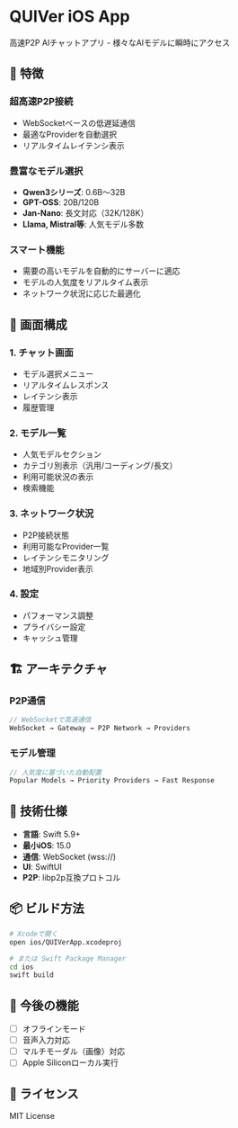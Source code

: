 # QUIVer iOS App

高速P2P AIチャットアプリ - 様々なAIモデルに瞬時にアクセス

## 🚀 特徴

### 超高速P2P接続
- WebSocketベースの低遅延通信
- 最適なProviderを自動選択
- リアルタイムレイテンシ表示

### 豊富なモデル選択
- **Qwen3シリーズ**: 0.6B〜32B
- **GPT-OSS**: 20B/120B
- **Jan-Nano**: 長文対応（32K/128K）
- **Llama, Mistral等**: 人気モデル多数

### スマート機能
- 需要の高いモデルを自動的にサーバーに適応
- モデルの人気度をリアルタイム表示
- ネットワーク状況に応じた最適化

## 📱 画面構成

### 1. チャット画面
- モデル選択メニュー
- リアルタイムレスポンス
- レイテンシ表示
- 履歴管理

### 2. モデル一覧
- 人気モデルセクション
- カテゴリ別表示（汎用/コーディング/長文）
- 利用可能状況の表示
- 検索機能

### 3. ネットワーク状況
- P2P接続状態
- 利用可能なProvider一覧
- レイテンシモニタリング
- 地域別Provider表示

### 4. 設定
- パフォーマンス調整
- プライバシー設定
- キャッシュ管理

## 🏗️ アーキテクチャ

### P2P通信
```swift
// WebSocketで高速通信
WebSocket → Gateway → P2P Network → Providers
```

### モデル管理
```swift
// 人気度に基づいた自動配置
Popular Models → Priority Providers → Fast Response
```

## 🔧 技術仕様

- **言語**: Swift 5.9+
- **最小iOS**: 15.0
- **通信**: WebSocket (wss://)
- **UI**: SwiftUI
- **P2P**: libp2p互換プロトコル

## 📦 ビルド方法

```bash
# Xcodeで開く
open ios/QUIVerApp.xcodeproj

# または Swift Package Manager
cd ios
swift build
```

## 🚀 今後の機能

- [ ] オフラインモード
- [ ] 音声入力対応
- [ ] マルチモーダル（画像）対応
- [ ] Apple Siliconローカル実行

## 📄 ライセンス

MIT License
